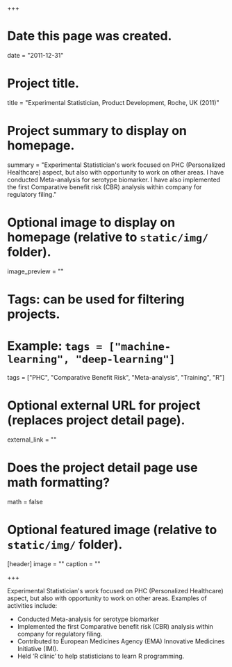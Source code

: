 +++
# Date this page was created.
date = "2011-12-31"

# Project title.
title = "Experimental Statistician, Product Development, Roche, UK (2011)"

# Project summary to display on homepage.
summary = "Experimental Statistician's work focused on PHC (Personalized Healthcare) aspect, but also with opportunity to work on other areas. I have conducted Meta-analysis for serotype biomarker. I have also implemented the first Comparative benefit risk (CBR) analysis within company for regulatory filing."

# Optional image to display on homepage (relative to `static/img/` folder).
image_preview = ""

# Tags: can be used for filtering projects.
# Example: `tags = ["machine-learning", "deep-learning"]`
tags = ["PHC", "Comparative Benefit Risk", "Meta-analysis", "Training", "R"]

# Optional external URL for project (replaces project detail page).
external_link = ""

# Does the project detail page use math formatting?
math = false

# Optional featured image (relative to `static/img/` folder).
[header]
image = ""
caption = ""

+++

Experimental Statistician's work focused on PHC (Personalized Healthcare) aspect, but also with opportunity to work on other areas. Examples of activities include:

* Conducted Meta-analysis for serotype biomarker
* Implemented the first Comparative benefit risk (CBR) analysis within company for regulatory filing.
* Contributed to European Medicines Agency (EMA) Innovative Medicines Initiative (IMI).
* Held ‘R clinic’ to help statisticians to learn R programming.